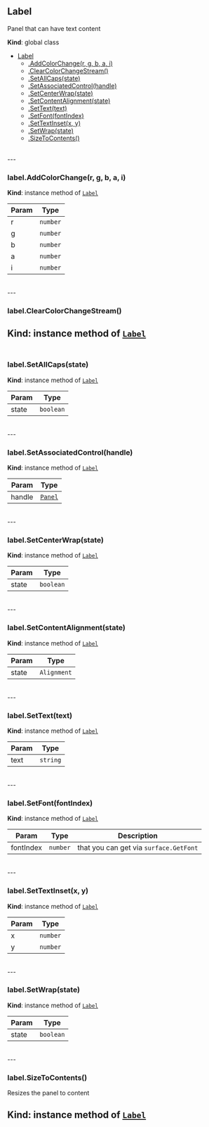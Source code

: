 <a name="Label"></a>

## Label
Panel that can have text content

**Kind**: global class  

* [Label](#Label)
    * [.AddColorChange(r, g, b, a, i)](#Label+AddColorChange)
    * [.ClearColorChangeStream()](#Label+ClearColorChangeStream)
    * [.SetAllCaps(state)](#Label+SetAllCaps)
    * [.SetAssociatedControl(handle)](#Label+SetAssociatedControl)
    * [.SetCenterWrap(state)](#Label+SetCenterWrap)
    * [.SetContentAlignment(state)](#Label+SetContentAlignment)
    * [.SetText(text)](#Label+SetText)
    * [.SetFont(fontIndex)](#Label+SetFont)
    * [.SetTextInset(x, y)](#Label+SetTextInset)
    * [.SetWrap(state)](#Label+SetWrap)
    * [.SizeToContents()](#Label+SizeToContents)

<br />
---
<a name="Label+AddColorChange"></a>

### label.AddColorChange(r, g, b, a, i)
**Kind**: instance method of [<code>Label</code>](#Label)  

| Param | Type |
| --- | --- |
| r | <code>number</code> | 
| g | <code>number</code> | 
| b | <code>number</code> | 
| a | <code>number</code> | 
| i | <code>number</code> | 

<br />
---
<a name="Label+ClearColorChangeStream"></a>

### label.ClearColorChangeStream()
**Kind**: instance method of [<code>Label</code>](#Label)  
<br />
---
<a name="Label+SetAllCaps"></a>

### label.SetAllCaps(state)
**Kind**: instance method of [<code>Label</code>](#Label)  

| Param | Type |
| --- | --- |
| state | <code>boolean</code> | 

<br />
---
<a name="Label+SetAssociatedControl"></a>

### label.SetAssociatedControl(handle)
**Kind**: instance method of [<code>Label</code>](#Label)  

| Param | Type |
| --- | --- |
| handle | [<code>Panel</code>](#Panel) | 

<br />
---
<a name="Label+SetCenterWrap"></a>

### label.SetCenterWrap(state)
**Kind**: instance method of [<code>Label</code>](#Label)  

| Param | Type |
| --- | --- |
| state | <code>boolean</code> | 

<br />
---
<a name="Label+SetContentAlignment"></a>

### label.SetContentAlignment(state)
**Kind**: instance method of [<code>Label</code>](#Label)  

| Param | Type |
| --- | --- |
| state | <code>Alignment</code> | 

<br />
---
<a name="Label+SetText"></a>

### label.SetText(text)
**Kind**: instance method of [<code>Label</code>](#Label)  

| Param | Type |
| --- | --- |
| text | <code>string</code> | 

<br />
---
<a name="Label+SetFont"></a>

### label.SetFont(fontIndex)
**Kind**: instance method of [<code>Label</code>](#Label)  

| Param | Type | Description |
| --- | --- | --- |
| fontIndex | <code>number</code> | that you can get via `surface.GetFont` |

<br />
---
<a name="Label+SetTextInset"></a>

### label.SetTextInset(x, y)
**Kind**: instance method of [<code>Label</code>](#Label)  

| Param | Type |
| --- | --- |
| x | <code>number</code> | 
| y | <code>number</code> | 

<br />
---
<a name="Label+SetWrap"></a>

### label.SetWrap(state)
**Kind**: instance method of [<code>Label</code>](#Label)  

| Param | Type |
| --- | --- |
| state | <code>boolean</code> | 

<br />
---
<a name="Label+SizeToContents"></a>

### label.SizeToContents()
Resizes the panel to content

**Kind**: instance method of [<code>Label</code>](#Label)  
<br />
---
